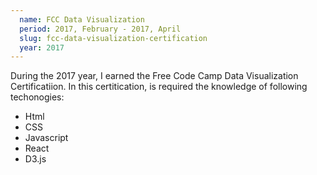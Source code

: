 ```yaml
---
  name: FCC Data Visualization
  period: 2017, February - 2017, April
  slug: fcc-data-visualization-certification
  year: 2017
---
```


<p>During the 2017 year, I earned the Free Code Camp Data Visualization Certificatiion. In this certitication, is required the knowledge of following techonogies:</p>

<ul>
  <li>Html</li>
  <li>CSS</li>
  <li>Javascript</li>
  <li>React</li>
  <li>D3.js</li>
</ul>
